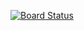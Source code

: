 [![Board Status](https://dev.azure.com/sope84/4d10e888-6836-4a3a-886e-9f717d8d5e6b/1570af33-e0a4-4d5f-a335-80e9ef444431/_apis/work/boardbadge/642aca5e-e0e7-466f-9383-d22d5b7872e9)](https://dev.azure.com/sope84/4d10e888-6836-4a3a-886e-9f717d8d5e6b/_boards/board/t/1570af33-e0a4-4d5f-a335-80e9ef444431/Microsoft.RequirementCategory)